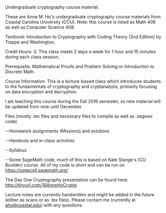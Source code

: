 Undergraduate cryptography course material.

These are Anne M. Ho's undergraduate cryptography course materials from 
Coastal Carolina University (CCU). Note: this course is listed as Math 
408 as well as Computer Science 408.

Textbook: Introduction to Cryptography with Coding Theory (2nd Edition) 
by Trappe and Washington.

Credit Hours: 3. This class meets 2 days a week for 1 hour and 15 
minutes during each class session.

Prerequisite: Mathematical Proofs and Problem Solving or Introduction to 
Discrete Math.

Course Information: This is a lecture-based class which introduces 
students to the fundamentals of cryptography and cryptanalysis, 
primarily focusing on data encryption and decryption.

I am teaching this course during the Fall 2016 semester, so new material 
will be updated from now until December.

Files (mostly .tex files and necessary files to compile as well as .sagews code)

--Homework assignments (Missions) and solutions

--Handouts and in-class activities

--Syllabus

--Some SageMath code, much of this is based on Kate Stange's (CU 
Boulder) course.  All of my code is short and can be run on https://sagecell.sagemath.org/

The Day One Cryptography presentation can be found here: http://tinyurl.com/16AnneHoCrypto

Lecture notes are currently handwritten and might be added in the future 
(either as scans or as .tex files). Please contact me (currently at 
aho@coastal.edu) with any questions.
